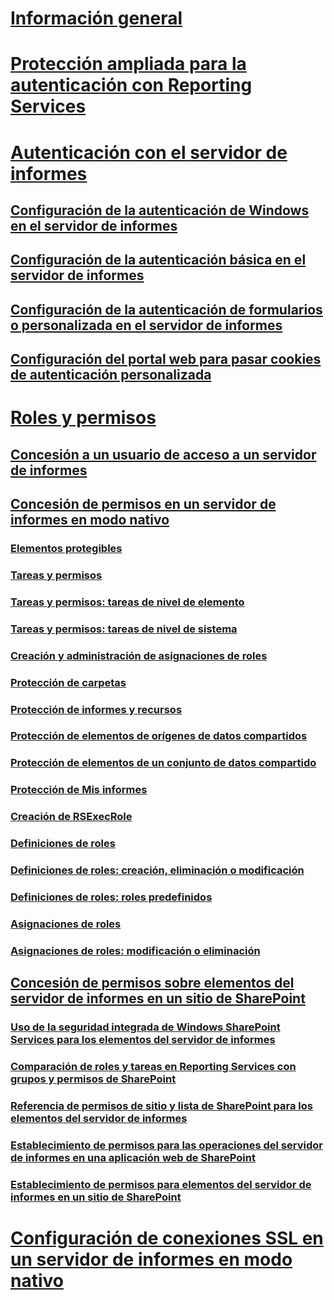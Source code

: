 # [Información general](reporting-services-security-and-protection.md)  
# [Protección ampliada para la autenticación con Reporting Services](extended-protection-for-authentication-with-reporting-services.md)  
# [Autenticación con el servidor de informes](authentication-with-the-report-server.md)  
## [Configuración de la autenticación de Windows en el servidor de informes](configure-windows-authentication-on-the-report-server.md)  
## [Configuración de la autenticación básica en el servidor de informes](configure-basic-authentication-on-the-report-server.md)  
## [Configuración de la autenticación de formularios o personalizada en el servidor de informes](configure-custom-or-forms-authentication-on-the-report-server.md)  
## [Configuración del portal web para pasar cookies de autenticación personalizada](configure-the-web-portal-to-pass-custom-authentication-cookies.md)  
# [Roles y permisos](roles-and-permissions-reporting-services.md)  
## [Concesión a un usuario de acceso a un servidor de informes](grant-user-access-to-a-report-server.md)  
## [Concesión de permisos en un servidor de informes en modo nativo](granting-permissions-on-a-native-mode-report-server.md)  
### [Elementos protegibles](securable-items.md)  
### [Tareas y permisos](tasks-and-permissions.md)  
### [Tareas y permisos: tareas de nivel de elemento](tasks-and-permissions-item-level-tasks.md)  
### [Tareas y permisos: tareas de nivel de sistema](tasks-and-permissions-system-level-tasks.md)  
### [Creación y administración de asignaciones de roles](create-and-manage-role-assignments.md)  
### [Protección de carpetas](secure-folders.md)  
### [Protección de informes y recursos](secure-reports-and-resources.md)  
### [Protección de elementos de orígenes de datos compartidos](secure-shared-data-source-items.md)  
### [Protección de elementos de un conjunto de datos compartido](secure-shared-dataset-items.md)  
### [Protección de Mis informes](secure-my-reports.md)  
### [Creación de RSExecRole](create-the-rsexecrole.md)  
### [Definiciones de roles](role-definitions.md)  
### [Definiciones de roles: creación, eliminación o modificación](role-definitions-create-delete-or-modify.md)  
### [Definiciones de roles: roles predefinidos](role-definitions-predefined-roles.md)  
### [Asignaciones de roles](role-assignments.md)  
### [Asignaciones de roles: modificación o eliminación](role-assignments-modify-or-delete.md)  
## [Concesión de permisos sobre elementos del servidor de informes en un sitio de SharePoint](granting-permissions-on-report-server-items-on-a-sharepoint-site.md)  
### [Uso de la seguridad integrada de Windows SharePoint Services para los elementos del servidor de informes](use-built-in-security-in-windows-sharepoint-services-for-report-server-items.md)  
### [Comparación de roles y tareas en Reporting Services con grupos y permisos de SharePoint](reporting-services-roles-tasks-vs-sharepoint-groups-permissions.md)  
### [Referencia de permisos de sitio y lista de SharePoint para los elementos del servidor de informes](sharepoint-site-and-list-permission-reference-for-report-server-items.md)  
### [Establecimiento de permisos para las operaciones del servidor de informes en una aplicación web de SharePoint](set-permissions-for-report-server-operations-in-a-sharepoint-web-application.md)  
### [Establecimiento de permisos para elementos del servidor de informes en un sitio de SharePoint](set-permissions-for-report-server-items-on-a-sharepoint-site.md)  
# [Configuración de conexiones SSL en un servidor de informes en modo nativo](configure-ssl-connections-on-a-native-mode-report-server.md)  
